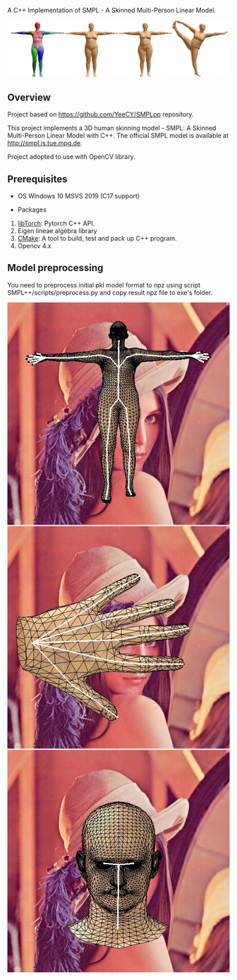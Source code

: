A C++ Implementation of SMPL - A Skinned Multi-Person Linear Model.

![SMPL_Modle](docs/media/front_page.png)

## Overview

Project based on https://github.com/YeeCY/SMPLpp repository.

This project implements a 3D human skinning model - SMPL: A Skinned
Multi-Person Linear Model with C++. The official SMPL model is available at http://smpl.is.tue.mpg.de.

Project adopted to use with OpenCV library.

## Prerequisites

- OS
  Windows 10
  MSVS 2019 (C17 support)

- Packages

1. [libTorch](https://pytorch.org/get-started/locally/): Pytorch C++ API.    
3. Eigen lineae algebra library
4. [CMake](https://cmake.org/download/): A tool to build, test and pack up 
   C++ program.
5. Opencv 4.x

## Model preprocessing ##

You need to preprocess initial pkl model format to npz using script  SMPL++/scripts/preprocess.py and copy result npz file to exe's folder.

![body](body.jpg)
![hand](hand.jpg)
![head](head.jpg)